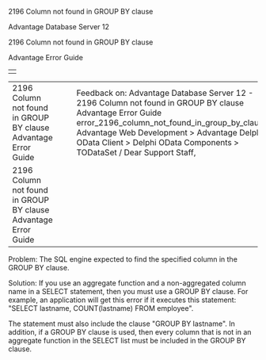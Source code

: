 2196 Column not found in GROUP BY clause




Advantage Database Server 12  

2196 Column not found in GROUP BY clause

Advantage Error Guide

|  |
| --- |
|  |

|  |  |  |  |  |
| --- | --- | --- | --- | --- |
| 2196 Column not found in GROUP BY clause  Advantage Error Guide |  |  | Feedback on: Advantage Database Server 12 - 2196 Column not found in GROUP BY clause Advantage Error Guide error\_2196\_column\_not\_found\_in\_group\_by\_clause Advantage Web Development > Advantage Delphi OData Client > Delphi OData Components > TODataSet / Dear Support Staff, |  |
| 2196 Column not found in GROUP BY clause  Advantage Error Guide |  |  |  |  |

Problem: The SQL engine expected to find the specified column in the GROUP BY clause.

Solution: If you use an aggregate function and a non-aggregated column name in a SELECT statement, then you must use a GROUP BY clause. For example, an application will get this error if it executes this statement: "SELECT lastname, COUNT(lastname) FROM employee".

The statement must also include the clause "GROUP BY lastname". In addition, if a GROUP BY clause is used, then every column that is not in an aggregate function in the SELECT list must be included in the GROUP BY clause.